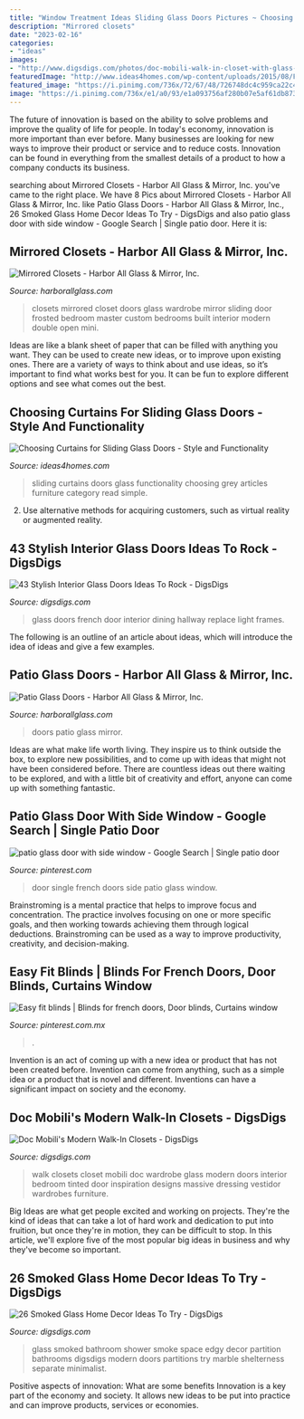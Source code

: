 ```yaml
---
title: "Window Treatment Ideas Sliding Glass Doors Pictures ~ Choosing Curtains For Sliding Glass Doors"
description: "Mirrored closets"
date: "2023-02-16"
categories:
- "ideas"
images:
- "http://www.digsdigs.com/photos/doc-mobili-walk-in-closet-with-glass-doors-1-554x413.jpg"
featuredImage: "http://www.ideas4homes.com/wp-content/uploads/2015/08/Fabulous-Sitting-Area-with-Simple-White-Table-beside-Thick-Grey-Curtains-for-Sliding-Glass-Doors.jpg"
featured_image: "https://i.pinimg.com/736x/72/67/48/726748dc4c959ca22c45c62d296a4ba8--single-french-door-french-doors.jpg"
image: "https://i.pinimg.com/736x/e1/a0/93/e1a093756af280b07e5af61db87326c9--lounge-dining-room.jpg"
---
```



The future of innovation is based on the ability to solve problems and improve the quality of life for people. In today's economy, innovation is more important than ever before. Many businesses are looking for new ways to improve their product or service and to reduce costs. Innovation can be found in everything from the smallest details of a product to how a company conducts its business.

	

		
searching about Mirrored Closets - Harbor All Glass &amp; Mirror, Inc. you've came to the right place. We have 8 Pics about Mirrored Closets - Harbor All Glass &amp; Mirror, Inc. like Patio Glass Doors - Harbor All Glass &amp; Mirror, Inc., 26 Smoked Glass Home Decor Ideas To Try - DigsDigs and also patio glass door with side window - Google Search | Single patio door. Here it is:
		
    
## Mirrored Closets - Harbor All Glass &amp; Mirror, Inc.

<img loading=lazy src="https://harborallglass.com/wp-content/uploads/2013/10/83.jpg" onerror="this.onerror=null;this.src='https://tse3.mm.bing.net/th?id=OIP.JSaSN4fJn6sUTPMOFPAD_wHaJ4&amp;pid=15.1';" alt="Mirrored Closets - Harbor All Glass &amp; Mirror, Inc.">

_Source: harborallglass.com_

>closets mirrored closet doors glass wardrobe mirror sliding door frosted bedroom master custom bedrooms built interior modern double open mini. 

	

Ideas are like a blank sheet of paper that can be filled with anything you want. They can be used to create new ideas, or to improve upon existing ones. There are a variety of ways to think about and use ideas, so it’s important to find what works best for you. It can be fun to explore different options and see what comes out the best.

    
## Choosing Curtains For Sliding Glass Doors - Style And Functionality

<img loading=lazy src="http://www.ideas4homes.com/wp-content/uploads/2015/08/Fabulous-Sitting-Area-with-Simple-White-Table-beside-Thick-Grey-Curtains-for-Sliding-Glass-Doors.jpg" onerror="this.onerror=null;this.src='https://tse3.mm.bing.net/th?id=OIP.LsH4Nmvx28GQ0Hz0cXJSqwHaHa&amp;pid=15.1';" alt="Choosing Curtains for Sliding Glass Doors - Style and Functionality">

_Source: ideas4homes.com_

>sliding curtains doors glass functionality choosing grey articles furniture category read simple. 

	

2. Use alternative methods for acquiring customers, such as virtual reality or augmented reality.

    
## 43 Stylish Interior Glass Doors Ideas To Rock - DigsDigs

<img loading=lazy src="https://www.digsdigs.com/photos/2017/02/03-replace-solid-door-in-dining-room-with-French-glass-door-for-more-light-in-the-hallway.jpg" onerror="this.onerror=null;this.src='https://tse1.mm.bing.net/th?id=OIP.p6r8bxdB-qZr7lmR4jTMlQHaLH&amp;pid=15.1';" alt="43 Stylish Interior Glass Doors Ideas To Rock - DigsDigs">

_Source: digsdigs.com_

>glass doors french door interior dining hallway replace light frames. 

	

The following is an outline of an article about ideas, which will introduce the idea of ideas and give a few examples.

    
## Patio Glass Doors - Harbor All Glass &amp; Mirror, Inc.

<img loading=lazy src="https://harborallglass.com/wp-content/uploads/2013/07/911.jpg" onerror="this.onerror=null;this.src='https://tse3.mm.bing.net/th?id=OIP.FJJOCXYJ_j-wMermJsh-JQHaGY&amp;pid=15.1';" alt="Patio Glass Doors - Harbor All Glass &amp; Mirror, Inc.">

_Source: harborallglass.com_

>doors patio glass mirror. 

	

Ideas are what make life worth living. They inspire us to think outside the box, to explore new possibilities, and to come up with ideas that might not have been considered before. There are countless ideas out there waiting to be explored, and with a little bit of creativity and effort, anyone can come up with something fantastic.

    
## Patio Glass Door With Side Window - Google Search | Single Patio Door

<img loading=lazy src="https://i.pinimg.com/736x/72/67/48/726748dc4c959ca22c45c62d296a4ba8--single-french-door-french-doors.jpg" onerror="this.onerror=null;this.src='https://tse4.mm.bing.net/th?id=OIP.oBdhksbbAooSLWhveKumWwDYEg&amp;pid=15.1';" alt="patio glass door with side window - Google Search | Single patio door">

_Source: pinterest.com_

>door single french doors side patio glass window. 

	

Brainstroming is a mental practice that helps to improve focus and concentration. The practice involves focusing on one or more specific goals, and then working towards achieving them through logical deductions. Brainstroming can be used as a way to improve productivity, creativity, and decision-making.

    
## Easy Fit Blinds | Blinds For French Doors, Door Blinds, Curtains Window

<img loading=lazy src="https://i.pinimg.com/736x/e1/a0/93/e1a093756af280b07e5af61db87326c9--lounge-dining-room.jpg" onerror="this.onerror=null;this.src='https://tse4.mm.bing.net/th?id=OIP.0JmHWIn8P89-_0noxMMczgHaJ3&amp;pid=15.1';" alt="Easy fit blinds | Blinds for french doors, Door blinds, Curtains window">

_Source: pinterest.com.mx_

>. 

	

Invention is an act of coming up with a new idea or product that has not been created before. Invention can come from anything, such as a simple idea or a product that is novel and different. Inventions can have a significant impact on society and the economy.

    
## Doc Mobili&#039;s Modern Walk-In Closets - DigsDigs

<img loading=lazy src="http://www.digsdigs.com/photos/doc-mobili-walk-in-closet-with-glass-doors-1-554x413.jpg" onerror="this.onerror=null;this.src='https://tse3.mm.bing.net/th?id=OIP.f1TtmqoURWEGXW2iU5ZJawHaFh&amp;pid=15.1';" alt="Doc Mobili&#039;s Modern Walk-In Closets - DigsDigs">

_Source: digsdigs.com_

>walk closets closet mobili doc wardrobe glass modern doors interior bedroom tinted door inspiration designs massive dressing vestidor wardrobes furniture. 

	

Big Ideas are what get people excited and working on projects. They're the kind of ideas that can take a lot of hard work and dedication to put into fruition, but once they're in motion, they can be difficult to stop. In this article, we'll explore five of the most popular big ideas in business and why they've become so important.

    
## 26 Smoked Glass Home Decor Ideas To Try - DigsDigs

<img loading=lazy src="https://www.digsdigs.com/photos/2019/01/02-a-minimalist-bathroom-with-a-smoked-glass-shower-to-separate-the-space-gently-and-with-an-edgy-feel.jpg" onerror="this.onerror=null;this.src='https://tse1.mm.bing.net/th?id=OIP.t4q3Rw4_jTJsYKvUUKgCKgHaK_&amp;pid=15.1';" alt="26 Smoked Glass Home Decor Ideas To Try - DigsDigs">

_Source: digsdigs.com_

>glass smoked bathroom shower smoke space edgy decor partition bathrooms digsdigs modern doors partitions try marble shelterness separate minimalist. 

	

Positive aspects of innovation: What are some benefits
Innovation is a key part of the economy and society. It allows new ideas to be put into practice and can improve products, services or economies.

